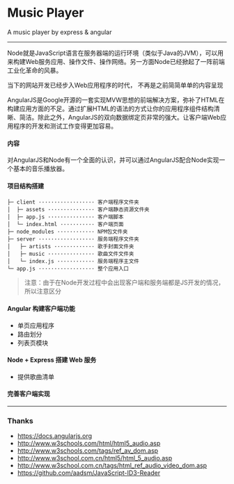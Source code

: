 # Music Player

A music player by express &amp; angular

-----

Node就是JavaScript语言在服务器端的运行环境（类似于Java的JVM），可以用来构建Web服务应用、操作文件、操作网络。另一方面Node已经掀起了一阵前端工业化革命的风暴。


当下的网站开发已经步入Web应用程序的时代， 不再是之前简简单单的内容呈现

AngularJS是Google开源的一套实现MVW思想的前端解决方案，弥补了HTML在构建应用方面的不足。通过扩展HTML的语法的方式让你的应用程序组件结构清晰、简洁。除此之外，AngularJS的双向数据绑定页非常的强大。让客户端Web应用程序的开发和测试工作变得更加容易。


#### 内容

对AngularJS和Node有一个全面的认识，并可以通过AngularJS配合Node实现一个基本的音乐播放器。



#### 项目结构搭建

```
├─ client ·················· 客户端程序文件夹
│  ├─ assets ··············· 客户端静态资源文件夹
│  ├─ app.js ··············· 客户端脚本
│  └─ index.html ··········· 客户端页面
├─ node_modules ············ NPM包文件夹
├─ server ·················· 服务端程序文件夹
│   ├─ artists ············· 歌手封面文件夹
│   ├─ music ··············· 歌曲文件文件夹
│   └─ index.js ············ 服务端程序主文件
└─ app.js ·················· 整个应用入口
```

> 注意：由于在Node开发过程中会出现客户端和服务端都是JS开发的情况，所以注意区分



#### Angular 构建客户端功能

- 单页应用程序
- 路由划分
- 列表页模块




#### Node + Express 搭建 Web 服务

- 提供歌曲清单

#### 完善客户端实现



-----

### Thanks

- https://docs.angularjs.org
- http://www.w3schools.com/html/html5_audio.asp
- http://www.w3schools.com/tags/ref_av_dom.asp
- http://www.w3school.com.cn/html5/html_5_audio.asp
- http://www.w3school.com.cn/tags/html_ref_audio_video_dom.asp
- https://github.com/aadsm/JavaScript-ID3-Reader
